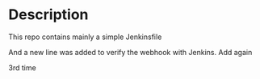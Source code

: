 # Description

This repo contains mainly a simple Jenkinsfile

And a new line was added to verify the webhook with Jenkins.
Add again

3rd time
